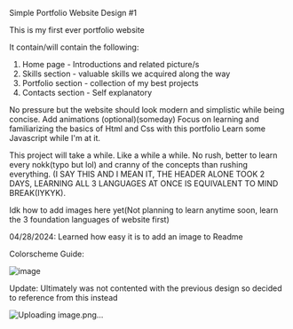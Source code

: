 Simple Portfolio Website Design #1

This is my first ever portfolio website

It contain/will contain the following:
1. Home page - Introductions and related picture/s
2. Skills section - valuable skills we acquired along the way
3. Portfolio section - collection of my best projects
4. Contacts section - Self explanatory
 
No pressure but the website should look modern and simplistic while being concise. Add animations (optional)(someday)
Focus on learning and familiarizing the basics of Html and Css with this portfolio
Learn some Javascript while I'm at it.


This project will take a while. Like a while a while. No rush, better to learn every nokk(typo but lol) and cranny of the concepts than rushing everything. 
(I SAY THIS AND I MEAN IT, THE HEADER ALONE TOOK 2 DAYS, LEARNING ALL 3 LANGUAGES AT ONCE IS EQUIVALENT TO MIND BREAK(IYKYK).

Idk how to add images here yet(Not planning to learn anytime soon, learn the 3 foundation languages of website first)

04/28/2024: Learned how easy it is to add an image to Readme

Colorscheme Guide:

![image](https://github.com/Zyle086/Portfolio/assets/141378790/5ef45934-d219-4124-bc54-a452e7e94d30)

Update: Ultimately was not contented with the previous design so decided to reference from this instead

![Uploading image.png…]()

